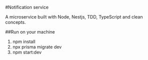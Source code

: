 #Notification service

A microservice built with Node, Nestjs, TDD, TypeScript and clean concepts.

##Run on your machine

1. npm install
2. npx prisma migrate dev
3. npm start:dev